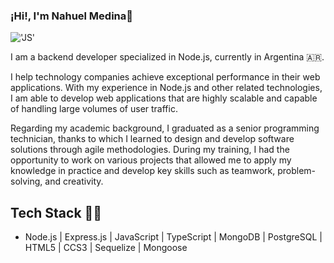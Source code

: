 ### ¡Hi!, I'm Nahuel Medina👋

!['JS'](https://e1.pxfuel.com/desktop-wallpaper/847/151/desktop-wallpaper-fondos-de-pantalla-de-programacion-y-desarrollo-web-reactjs.jpg)

I am a backend developer specialized in Node.js, currently in Argentina 🇦🇷.

I help technology companies achieve exceptional performance in their web applications. With my experience in Node.js and other related technologies, I am able to develop web applications that are highly scalable and capable of handling large volumes of user traffic.

Regarding my academic background, I graduated as a senior programming technician, thanks to which I learned to design and develop software solutions through agile methodologies. During my training, I had the opportunity to work on various projects that allowed me to apply my knowledge in practice and develop key skills such as teamwork, problem-solving, and creativity. 

## Tech Stack 👨‍💻
- Node.js | Express.js | JavaScript | TypeScript | MongoDB | PostgreSQL | HTML5 | CCS3 | Sequelize | Mongoose



